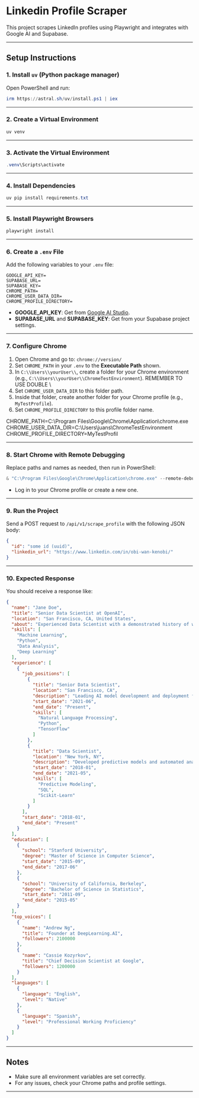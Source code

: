 # Linkedin Profile Scraper

This project scrapes LinkedIn profiles using Playwright and integrates with Google AI and Supabase.

---

## Setup Instructions

### 1. Install `uv` (Python package manager)

Open PowerShell and run:
```powershell
irm https://astral.sh/uv/install.ps1 | iex
```

---

### 2. Create a Virtual Environment

```powershell
uv venv
```

---

### 3. Activate the Virtual Environment

```powershell
.venv\Scripts\activate
```

---

### 4. Install Dependencies

```powershell
uv pip install requirements.txt
```

---

### 5. Install Playwright Browsers

```powershell
playwright install
```

---

### 6. Create a `.env` File

Add the following variables to your `.env` file:

```env
GOOGLE_API_KEY=
SUPABASE_URL=
SUPABASE_KEY=
CHROME_PATH=
CHROME_USER_DATA_DIR=
CHROME_PROFILE_DIRECTORY=
```

- **GOOGLE_API_KEY**: Get from [Google AI Studio](https://aistudio.google.com/).
- **SUPABASE_URL** and **SUPABASE_KEY**: Get from your Supabase project settings.

---

### 7. Configure Chrome

1. Open Chrome and go to: `chrome://version/`
2. Set `CHROME_PATH` in your `.env` to the **Executable Path** shown.
3. In `C:\\Users\\yourUser\\`, create a folder for your Chrome environment (e.g., `C:\\Users\\yourUser\\ChromeTestEnvironment`). REMEMBER TO USE DOUBLE \
4. Set `CHROME_USER_DATA_DIR` to this folder path.
5. Inside that folder, create another folder for your Chrome profile (e.g., `MyTestProfile`).
6. Set `CHROME_PROFILE_DIRECTORY` to this profile folder name.

CHROME_PATH=C:\\Program Files\\Google\\Chrome\\Application\\chrome.exe
CHROME_USER_DATA_DIR=C:\\Users\\juans\\ChromeTestEnvironment
CHROME_PROFILE_DIRECTORY=MyTestProfil

---

### 8. Start Chrome with Remote Debugging

Replace paths and names as needed, then run in PowerShell:

```powershell
& "C:\Program Files\Google\Chrome\Application\chrome.exe" --remote-debugging-port=9223 --user-data-dir="C:\Users\juans\ChromeTestEnvironment" --profile-directory="MyTestProfile"
```

- Log in to your Chrome profile or create a new one.

---

### 9. Run the Project

Send a POST request to `/api/v1/scrape_profile` with the following JSON body:

```json
{
  "id": "some id (uuid)",
  "linkedin_url": "https://www.linkedin.com/in/obi-wan-kenobi/"
}
```

---

### 10. Expected Response

You should receive a response like:

```json
{
  "name": "Jane Doe",
  "title": "Senior Data Scientist at OpenAI",
  "location": "San Francisco, CA, United States",
  "about": "Experienced Data Scientist with a demonstrated history of working in AI and machine learning. Passionate about solving real-world problems using data.",
  "skills": [
    "Machine Learning",
    "Python",
    "Data Analysis",
    "Deep Learning"
  ],
  "experience": [
    {
      "job_positions": [
        {
          "title": "Senior Data Scientist",
          "location": "San Francisco, CA",
          "description": "Leading AI model development and deployment for natural language processing tasks.",
          "start_date": "2021-06",
          "end_date": "Present",
          "skills": [
            "Natural Language Processing",
            "Python",
            "TensorFlow"
          ]
        },
        {
          "title": "Data Scientist",
          "location": "New York, NY",
          "description": "Developed predictive models and automated analytics pipelines.",
          "start_date": "2018-01",
          "end_date": "2021-05",
          "skills": [
            "Predictive Modeling",
            "SQL",
            "Scikit-Learn"
          ]
        }
      ],
      "start_date": "2018-01",
      "end_date": "Present"
    }
  ],
  "education": [
    {
      "school": "Stanford University",
      "degree": "Master of Science in Computer Science",
      "start_date": "2015-09",
      "end_date": "2017-06"
    },
    {
      "school": "University of California, Berkeley",
      "degree": "Bachelor of Science in Statistics",
      "start_date": "2011-09",
      "end_date": "2015-05"
    }
  ],
  "top_voices": [
    {
      "name": "Andrew Ng",
      "title": "Founder at DeepLearning.AI",
      "followers": 2100000
    },
    {
      "name": "Cassie Kozyrkov",
      "title": "Chief Decision Scientist at Google",
      "followers": 1200000
    }
  ],
  "languages": [
    {
      "language": "English",
      "level": "Native"
    },
    {
      "language": "Spanish",
      "level": "Professional Working Proficiency"
    }
  ]
}
```

---

## Notes

- Make sure all environment variables are set correctly.
- For any issues, check your Chrome paths and profile settings.

---

